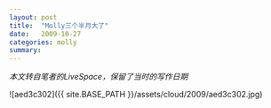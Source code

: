 ```yaml
---
layout: post
title:  "Molly三个半月大了"
date:   2009-10-27
categories: molly
summary: 
---
```


*本文转自笔者的LiveSpace，保留了当时的写作日期*

![aed3c302]({{ site.BASE_PATH }}/assets/cloud/2009/aed3c302.jpg)